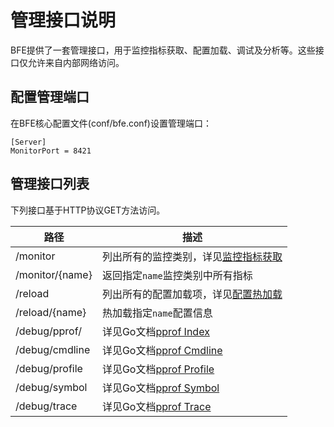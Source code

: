 # 管理接口说明

BFE提供了一套管理接口，用于监控指标获取、配置加载、调试及分析等。这些接口仅允许来自内部网络访问。

## 配置管理端口

在BFE核心配置文件(conf/bfe.conf)设置管理端口：

```
[Server]
MonitorPort = 8421
```

## 管理接口列表

下列接口基于HTTP协议GET方法访问。

| 路径            | 描述                                          |
| --------------- | -------------------------------------------- |
| /monitor        | 列出所有的监控类别，详见[监控指标获取](monitor.md) |
| /monitor/{name} | 返回指定`name`监控类别中所有指标 |
| /reload         | 列出所有的配置加载项，详见[配置热加载](reload.md) |
| /reload/{name}  | 热加载指定`name`配置信息 |
| /debug/pprof/   | 详见Go文档[pprof Index](https://golang.org/pkg/net/http/pprof/#Index)|
| /debug/cmdline  | 详见Go文档[pprof Cmdline](https://golang.org/pkg/net/http/pprof/#Cmdline)|
| /debug/profile  | 详见Go文档[pprof Profile](https://golang.org/pkg/net/http/pprof/#Profile)|
| /debug/symbol   | 详见Go文档[pprof Symbol](https://golang.org/pkg/net/http/pprof/#Symbol)|
| /debug/trace    | 详见Go文档[pprof Trace](https://golang.org/pkg/net/http/pprof/#Trace)|
